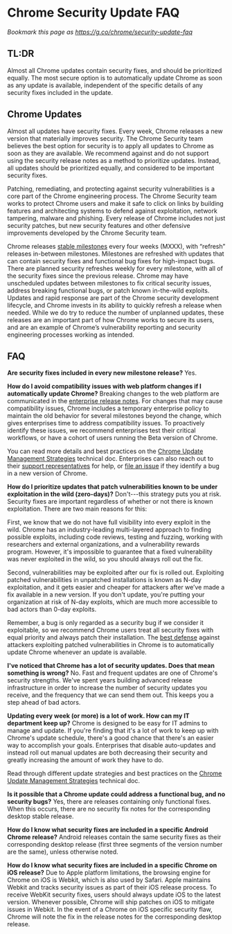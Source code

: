 # Chrome Security Update FAQ

_Bookmark this page as https://g.co/chrome/security-update-faq_

## TL:DR

Almost all Chrome updates contain security fixes, and should be prioritized
equally. The most secure option is to automatically update Chrome as soon as any
update is available, independent of the specific details of any security fixes
included in the update.

## Chrome Updates

Almost all updates have security fixes. Every week, Chrome releases a new
version that materially improves security. The Chrome Security team believes the
best option for security is to apply all updates to Chrome as soon as they are
available. We recommend against and do not support using the security release
notes as a method to prioritize updates. Instead, all updates should be
prioritized equally, and considered to be important security fixes.

Patching, remediating, and protecting against security vulnerabilities is a core
part of the Chrome engineering process. The Chrome Security team works to
protect Chrome users and make it safe to click on links by building features and
architecting systems to defend against exploitation, network tampering, malware
and phishing. Every release of Chrome includes not just security patches, but
new security features and other defensive improvements developed by the Chrome
Security team.

Chrome releases [stable milestones][release-cycle] every four weeks (MXXX), with “refresh”
releases in-between milestones. Milestones are refreshed with updates that can
contain security fixes and functional bug fixes for high-impact bugs. There are
planned security refreshes weekly for every milestone, with all of the
security fixes since the previous release. Chrome may have unscheduled updates
between milestones to fix critical security issues, address breaking functional
bugs, or patch known in-the-wild exploits. Updates and rapid response are part
of the Chrome security development lifecycle, and Chrome invests in its ability
to quickly refresh a release when needed. While we do try to reduce the number
of unplanned updates, these releases are an important part of how Chrome works
to secure its users, and are an example of Chrome’s vulnerability reporting and
security engineering processes working as intended.

## FAQ

**Are security fixes included in every new milestone release?** Yes.

**How do I avoid compatibility issues with web platform changes if I automatically
update Chrome?** Breaking changes to the web platform are communicated in the
[enterprise release notes][ent-rel-notes]. For changes that may cause
compatibility issues, Chrome includes a temporary enterprise policy to maintain
the old behavior for several milestones beyond the change, which gives
enterprises time to address compatibility issues. To proactively identify these
issues, we recommend enterprises test their critical workflows, or have a cohort
of users running the Beta version of Chrome.

You can read more details and best practices on the [Chrome Update Management
Strategies][update-strategy] technical doc.  Enterprises can also reach out to their [support
representatives][ent-support] for help, or [file an issue][issue-tracker] if they identify a
bug in a new version of Chrome.

**How do I prioritize updates that patch vulnerabilities known to be under
exploitation in the wild (zero-days)?** Don't---this strategy puts you at risk.
Security fixes are important regardless of whether or not there is known
exploitation. There are two main reasons for this:

First, we know that we do not have full visibility into every exploit in the
wild. Chrome has an industry-leading multi-layered approach to finding possible
exploits, including code reviews, testing and fuzzing, working with researchers
and external organizations, and a vulnerability rewards program. However, it's
impossible to guarantee that a fixed vulnerability was never exploited in the
wild, so you should always roll out the fix.

Second, vulnerabilities may be exploited after our fix is rolled out. Exploiting
patched vulnerabilities in unpatched installations is known as N-day
exploitation, and it gets easier and cheaper for attackers after we’ve made a
fix available in a new version. If you don't update, you're putting your
organization at risk of N-day exploits, which are much more accessible to bad
actors than 0-day exploits.

Remember, a bug is only regarded as a security bug if we consider it
exploitable, so we recommend Chrome users treat all security fixes with equal
priority and always patch their installation. The [best defense][cisa-patches] against attackers
exploiting patched vulnerabilities in Chrome is to automatically update Chrome
whenever an update is available.

**I've noticed that Chrome has a lot of security updates. Does that mean something
is wrong?** No. Fast and frequent updates are one of Chrome's security strengths.
We've spent years building advanced release infrastructure in order to increase
the number of security updates you receive, and the frequency that we can send
them out. This keeps you a step ahead of bad actors.

**Updating every week (or more) is a lot of work. How can my IT department
keep up?** Chrome is designed to be easy for IT admins to manage and update. If
you're finding that it's a lot of work to keep up with Chrome's update schedule,
there's a good chance that there's an easier way to accomplish your goals.
Enterprises that disable auto-updates and instead roll out manual updates are
both decreasing their security and greatly increasing the amount of work they
have to do.

Read through different update strategies and best practices on the [Chrome Update
Management Strategies][update-strategy] technical doc.

**Is it possible that a Chrome update could address a functional bug, and no
security bugs?** Yes, there are releases containing only functional fixes. When
this occurs, there are no security fix notes for the corresponding desktop stable
release.

**How do I know what security fixes are included in a specific Android Chrome
release?** Android releases contain the same security fixes as their
corresponding desktop release (first three segments of the version number are
the same), unless otherwise noted.

**How do I know what security fixes are included in a specific Chrome on iOS
release?** Due to Apple platform limitations, the browsing engine for Chrome on
iOS is Webkit, which is also used by Safari. Apple maintains Webkit and tracks
security issues as part of their iOS release process. To receive WebKit security
fixes, users should always update iOS to the latest version. Whenever possible,
Chrome will ship patches on iOS to mitigate issues in Webkit. In the event of a
Chrome on iOS specific security flaw, Chrome will note the fix in the release
notes for the corresponding desktop release.

[release-cycle]: https://chromium.googlesource.com/chromium/src/+/main/docs/process/release_cycle.md
[ent-rel-notes]: https://support.google.com/chrome/a/answer/7679408
[update-strategy]: https://support.google.com/chrome/a/answer/9982578
[ent-support]: https://chromeenterprise.google/browser/support/
[issue-tracker]: https://issues.chromium.org
[cisa-patches]: https://www.cisa.gov/tips/st04-006
[chrome-versions]: https://www.chromium.org/developers/version-numbers/
[rel-dash]: https://chromiumdash.appspot.com/releases?platform=Windows
